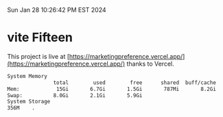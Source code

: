 Sun Jan 28 10:26:42 PM EST 2024

# vite Fifteen


This project is live at [https://marketingpreference.vercel.app/](https://marketingpreference.vercel.app/) thanks to Vercel.

```bash
System Memory
               total        used        free      shared  buff/cache   available
Mem:            15Gi       6.7Gi       1.5Gi       787Mi       8.2Gi       8.6Gi
Swap:          8.0Gi       2.1Gi       5.9Gi
System Storage
356M	.
